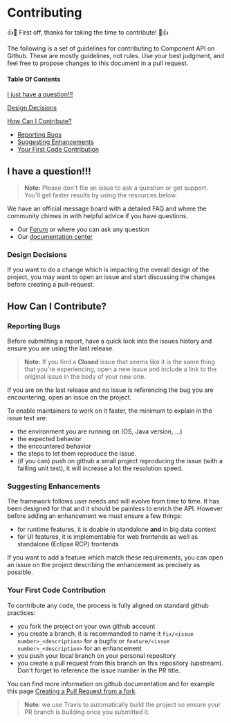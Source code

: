 # Contributing

:+1::tada: First off, thanks for taking the time to contribute! :tada::+1:

The following is a set of guidelines for contributing to Component API on Github.
These are mostly guidelines, not rules.
Use your best judgment, and feel free to propose changes to this document in a pull request.

#### Table Of Contents


[I just have a question!!!](#i-have-a-questoin)

[Design Decisions](#design-decisions)

[How Can I Contribute?](#how-can-i-contribute)
  * [Reporting Bugs](#reporting-bugs)
  * [Suggesting Enhancements](#suggesting-enhancements)
  * [Your First Code Contribution](#your-first-code-contribution)


## I have a question!!!

> **Note:** Please don't file an issue to ask a question or get support. You'll get faster results by using the resources below.

We have an official message board with a detailed FAQ and where the community chimes in with helpful advice if you have questions.

* Our [Forum](https://www.talendforge.org/forum/) or where you can ask any question
* Our [documentation center](https://help.talend.com/)

### Design Decisions

If you want to do a change which is impacting the overall design of the project,
you may want to open an issue and start discussing the changes before creating
a pull-request.

## How Can I Contribute?

### Reporting Bugs

Before submitting a report, have a quick look into the issues history
and ensure you are using the last release.

> **Note:** If you find a **Closed** issue that seems like it is
the same thing that you're experiencing, open a new issue and
include a link to the original issue in the body of your new one.

If you are on the last release and no issue is referencing the bug you are encountering,
open an issue on the project.

To enable maintainers to work on it faster, the minimum to explain in the issue text are:
- the environment you are running on (OS, Java version, ...)
- the expected behavior
- the encountered behavior
- the steps to let them reproduce the issue.
- (if you can) push on github a small project reproducing the issue (with a failling unit test), it will increase a lot the resolution speed.

### Suggesting Enhancements

The framework follows user needs and will evolve from time to time. It has been designed for that
and it should be painless to enrich the API. However before adding an enhancement we must ensure a few things:

- for runtime features, it is doable in standalone **and** in big data context
- for UI features, it is implementable for web frontends as well as standalone (Eclipse RCP) frontends

If you want to add a feature which match these requirements, you can open an issue on the project
describing the enhancement as precisely as possible.

### Your First Code Contribution

To contribute any code, the process is fully aligned on standard github practices:

- you fork the project on your own github account
- you create a branch, it is recommanded to name it `fix/<issue number>_<description>` for a bugfix or `feature/<issue number>_<description>` for an enhancement
- you push your local branch on your personal repository
- you create a pull request from this branch on this repository (upstream). Don't forget to reference the issue number in the PR title.

You can find more information on github documentation and for example this page [Creating a Pull Request from a fork](https://help.github.com/articles/creating-a-pull-request-from-a-fork/).

> **Note**: we use Travis to automatically build the project so ensure your PR branch is building once you submitted it. 
